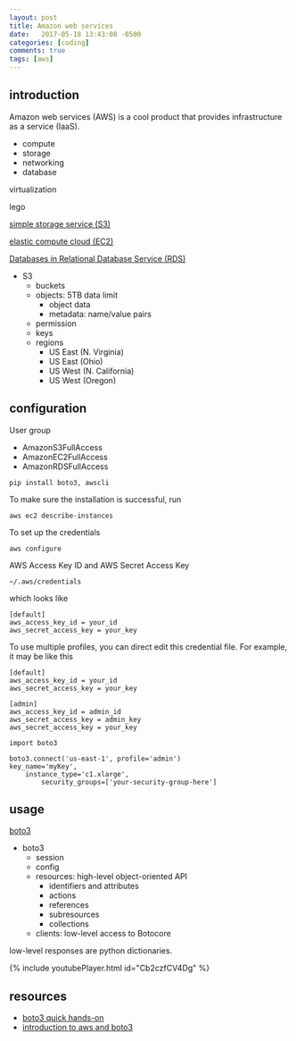 ```yaml
---
layout: post
title: Amazon web services
date:   2017-05-18 13:43:08 -0500
categories: [coding]
comments: true
tags: [aws]
---
```


## introduction

Amazon web services (AWS) is a cool product that provides infrastructure as a service (IaaS).

* compute
* storage
* networking
* database

virtualization

lego 

[simple storage service (S3)](http://docs.aws.amazon.com/AmazonS3/latest/dev/Welcome.html)

[elastic compute cloud (EC2)](http://docs.aws.amazon.com/AWSEC2/latest/UserGuide/concepts.html)

[Databases in Relational Database Service (RDS)](http://docs.aws.amazon.com/AmazonRDS/latest/UserGuide/Welcome.html)

* S3
    * buckets
    * objects: 5TB data limit
        * object data
        * metadata: name/value pairs
    * permission
    * keys
    * regions
        * US East (N. Virginia)
        * US East (Ohio)
        * US West (N. California)
        * US West (Oregon)


## configuration

User group

* AmazonS3FullAccess
* AmazonEC2FullAccess
* AmazonRDSFullAccess


```
pip install boto3, awscli
```

To make sure the installation is successful, run 

```
aws ec2 describe-instances
```

To set up the credentials

```
aws configure
```

AWS Access Key ID and AWS Secret Access Key

```
~/.aws/credentials
```

which looks like 

```
[default]
aws_access_key_id = your_id
aws_secret_access_key = your_key
```

To use multiple profiles, you can direct edit this credential file. For example, it may be like this

```
[default]
aws_access_key_id = your_id
aws_secret_access_key = your_key

[admin]
aws_access_key_id = admin_id
aws_secret_access_key = admin_key
aws_secret_access_key = your_key
```

```
import boto3

boto3.connect('us-east-1', profile='admin')
key_name='myKey',
    instance_type='c1.xlarge',
        security_groups=['your-security-group-here']
```

## usage



[boto3](https://boto3.readthedocs.io/en/latest/)

* boto3
    * session
    * config
    * resources: high-level object-oriented API
        * identifiers and attributes
        * actions
        * references
        * subresources
        * collections
    * clients: low-level access to Botocore

low-level responses are python dictionaries. 

{% include youtubePlayer.html id="Cb2czfCV4Dg" %}

## resources

* [boto3 quick hands-on](https://gist.github.com/iMilnb/0ff71b44026cfd7894f8)
* [introduction to aws and boto3](http://2017.compciv.org/guide/topics/aws/intro-to-aws-boto3.html)
